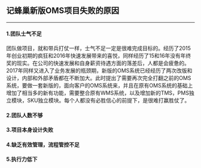 ## 记蜂巢新版OMS项目失败的原因

------------

#### 1.团队士气不足
  团队做项目，就和带兵打仗一样，士气不足一定是很难完成目标的。经历了2015年创业初期的疯狂和2016年快速发展带来的喜悦，同样经历了15和16年没有年终奖的现实。在公司的快速发展和自身薪资待遇方面的落差后，人都是会疲惫的。2017年同样又进入了业务发展的瓶颈期，新版的OMS系统已经经历了两次改版和设计，内部和外部矛盾都在不断加大。此时提出了需要再次完全打翻之前的OMS系统，要做一套新版的，面向客户的OMS系统来，并且在原有OMS系统的基础上增加了相当多的新有功能，需要整合原有WMS系统，以及增加新的TMS，PMS独立模块，SKU独立模块。每个人都没有必胜信心的前提下，是很难打赢胜仗了。
  
#### 2.团队人数不够
#### 3.项目本身设计失败
#### 4.缺乏有效管理，流程管控不足
#### 5.执行力低下
